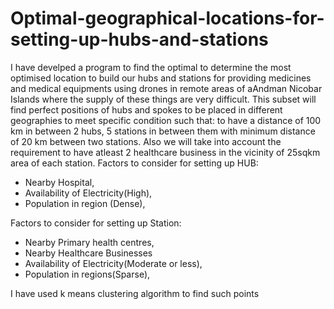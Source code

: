 # Optimal-geographical-locations-for-setting-up-hubs-and-stations
I have develped a program to find the optimal to determine the most optimised location to build our hubs and stations for providing medicines and medical equipments using drones in remote areas of aAndman Nicobar Islands where the supply of these things are very difficult.
This subset will find perfect positions of hubs and spokes to be placed in different geographies to meet specific condition such that:
to have a distance of 100 km in between 2 hubs, 5 stations in between them with minimum distance of 20 km between two stations. Also we will take into account the requirement to have atleast 2 healthcare business in the vicinity of 25sqkm area of each station.
Factors to consider for setting up HUB:

- Nearby Hospital,
- Availability of Electricity(High),
- Population in region (Dense),


Factors to consider for setting up Station:
- Nearby Primary health centres,
- Nearby Healthcare Businesses
- Availability of Electricity(Moderate or less),
- Population in regions(Sparse),

I have used k means clustering algorithm to find such points
